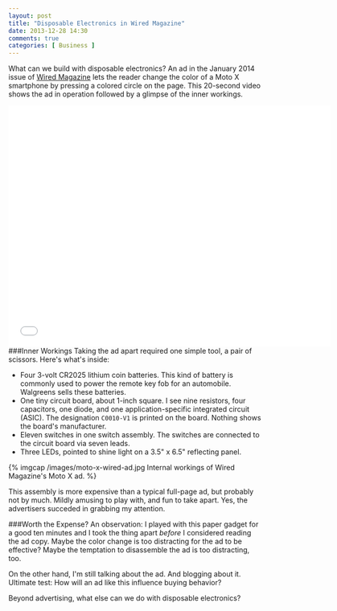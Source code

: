 ```yaml
---
layout: post
title: "Disposable Electronics in Wired Magazine"
date: 2013-12-28 14:30
comments: true
categories: [ Business ]
---
```

What can we build with disposable electronics? An ad in the January 2014 issue of [Wired Magazine](http://wired.com) lets the reader change the color of a Moto X smartphone by pressing a colored circle on the page. This 20-second video shows the ad in operation followed by a glimpse of the inner workings. 

<center><iframe width="640" height="480" src="//www.youtube.com/embed/MkphhEu44sA?rel=0" frameborder="0" allowfullscreen></iframe></center>
<!--more-->
###Inner Workings
Taking the ad apart required one simple tool, a pair of scissors. Here's what's inside:

* Four 3-volt CR2025 lithium coin batteries. This kind of battery is commonly used to power the remote key fob for an automobile. Walgreens sells these batteries.
* One tiny circuit board, about 1-inch square. I see nine resistors, four capacitors, one diode, and one application-specific integrated circuit (ASIC). The designation `C0010-V1` is printed on the board. Nothing shows the board's manufacturer.
* Eleven switches in one switch assembly. The switches are connected to the circuit board via seven leads.
* Three LEDs, pointed to shine light on a 3.5" x 6.5" reflecting panel.

{% imgcap /images/moto-x-wired-ad.jpg Internal workings of Wired Magazine's Moto X ad. %}
 
This assembly is more expensive than a typical full-page ad, but probably not by much. Mildly amusing to play with, and fun to take apart. Yes, the advertisers succeded in grabbing my attention.

###Worth the Expense?
An observation: I played with this paper gadget for a good ten minutes and I took the thing apart _before_ I considered reading the ad copy. Maybe the color change is too distracting for the ad to be effective? Maybe the temptation to disassemble the ad is too distracting, too.

On the other hand, I'm still talking about the ad. And blogging about it. Ultimate test: How will an ad like this influence buying behavior?

Beyond advertising, what else can we do with disposable electronics?

